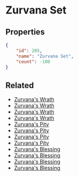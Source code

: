# Zurvana Set

<no description available>

## Properties

```json
{
    "id": 205,
    "name": "Zurvana Set",
    "count": -100
}
```

## Related

- [Zurvana's Wrath](../items/5318-zurvana-s-wrath.md)
- [Zurvana's Wrath](../items/5319-zurvana-s-wrath.md)
- [Zurvana's Wrath](../items/5320-zurvana-s-wrath.md)
- [Zurvana's Wrath](../items/5321-zurvana-s-wrath.md)
- [Zurvana's Pity](../items/5322-zurvana-s-pity.md)
- [Zurvana's Pity](../items/5323-zurvana-s-pity.md)
- [Zurvana's Pity](../items/5324-zurvana-s-pity.md)
- [Zurvana's Pity](../items/5325-zurvana-s-pity.md)
- [Zurvana's Blessing](../items/5326-zurvana-s-blessing.md)
- [Zurvana's Blessing](../items/5327-zurvana-s-blessing.md)
- [Zurvana's Blessing](../items/5328-zurvana-s-blessing.md)
- [Zurvana's Blessing](../items/5329-zurvana-s-blessing.md)

